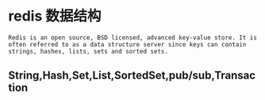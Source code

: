 # redis 数据结构

```
Redis is an open source, BSD licensed, advanced key-value store. It is often referred to as a data structure server since keys can contain strings, hashes, lists, sets and sorted sets.
```

## String,Hash,Set,List,SortedSet,pub/sub,Transaction
